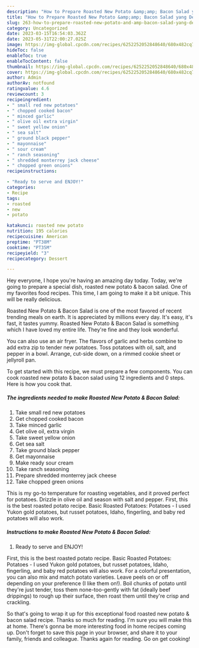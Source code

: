 ```yaml
---
description: "How to Prepare Roasted New Potato &amp;amp; Bacon Salad yang Delicious"
title: "How to Prepare Roasted New Potato &amp;amp; Bacon Salad yang Delicious"
slug: 263-how-to-prepare-roasted-new-potato-and-amp-bacon-salad-yang-delicious
category: Uncategorized
date: 2023-03-15T16:54:03.362Z
date: 2023-05-31T22:00:27.025Z
image: https://img-global.cpcdn.com/recipes/6252252052848640/680x482cq70/roasted-new-potato-bacon-salad-recipe-main-photo.jpg
hideToc: false
enableToc: true
enableTocContent: false
thumbnail: https://img-global.cpcdn.com/recipes/6252252052848640/680x482cq70/roasted-new-potato-bacon-salad-recipe-main-photo.jpg
cover: https://img-global.cpcdn.com/recipes/6252252052848640/680x482cq70/roasted-new-potato-bacon-salad-recipe-main-photo.jpg
author: Admin
authorAv: notfound
ratingvalue: 4.6
reviewcount: 3
recipeingredient:
- " small red new potatoes"
- " chopped cooked bacon"
- " minced garlic"
- " olive oil extra virgin"
- " sweet yellow onion"
- " sea salt"
- " ground black pepper"
- " mayonnaise"
- " sour cream"
- " ranch seasoning"
- " shredded monterrey jack cheese"
- " chopped green onions"
recipeinstructions:

- "Ready to serve and ENJOY!"
categories:
- Recipe
tags:
- roasted
- new
- potato

katakunci: roasted new potato 
nutrition: 195 calories
recipecuisine: American
preptime: "PT38M"
cooktime: "PT35M"
recipeyield: "3"
recipecategory: Dessert

---
```



Hey everyone, I hope you're having an amazing day today. Today, we're going to prepare a special dish, roasted new potato &amp; bacon salad. One of my favorites food recipes. This time, I am going to make it a bit unique. This will be really delicious.

Roasted New Potato &amp; Bacon Salad is one of the most favored of recent trending meals on earth. It is appreciated by millions every day. It's easy, it's fast, it tastes yummy. Roasted New Potato &amp; Bacon Salad is something which I have loved my entire life. They're fine and they look wonderful.

You can also use an air fryer. The flavors of garlic and herbs combine to add extra zip to tender new potatoes. Toss potatoes with oil, salt, and pepper in a bowl. Arrange, cut-side down, on a rimmed cookie sheet or jellyroll pan.


To get started with this recipe, we must prepare a few components. You can cook roasted new potato &amp; bacon salad using 12 ingredients and 0 steps. Here is how you cook that.

<!--inarticleads1-->

##### The ingredients needed to make Roasted New Potato &amp; Bacon Salad:

1. Take  small red new potatoes
1. Get  chopped cooked bacon
1. Take  minced garlic
1. Get  olive oil, extra virgin
1. Take  sweet yellow onion
1. Get  sea salt
1. Take  ground black pepper
1. Get  mayonnaise
1. Make ready  sour cream
1. Take  ranch seasoning
1. Prepare  shredded monterrey jack cheese
1. Take  chopped green onions


This is my go-to temperature for roasting vegetables, and it proved perfect for potatoes. Drizzle in olive oil and season with salt and pepper. First, this is the best roasted potato recipe. Basic Roasted Potatoes: Potatoes - I used Yukon gold potatoes, but russet potatoes, Idaho, fingerling, and baby red potatoes will also work. 

<!--inarticleads2-->

##### Instructions to make Roasted New Potato &amp; Bacon Salad:


1. Ready to serve and ENJOY!

First, this is the best roasted potato recipe. Basic Roasted Potatoes: Potatoes - I used Yukon gold potatoes, but russet potatoes, Idaho, fingerling, and baby red potatoes will also work. For a colorful presentation, you can also mix and match potato varieties. Leave peels on or off depending on your preference (I like them on!). Boil chunks of potato until they&#39;re just tender, toss them none-too-gently with fat (ideally beef drippings) to rough up their surface, then roast them until they&#39;re crisp and crackling. 

So that's going to wrap it up for this exceptional food roasted new potato &amp; bacon salad recipe. Thanks so much for reading. I'm sure you will make this at home. There's gonna be more interesting food in home recipes coming up. Don't forget to save this page in your browser, and share it to your family, friends and colleague. Thanks again for reading. Go on get cooking!
